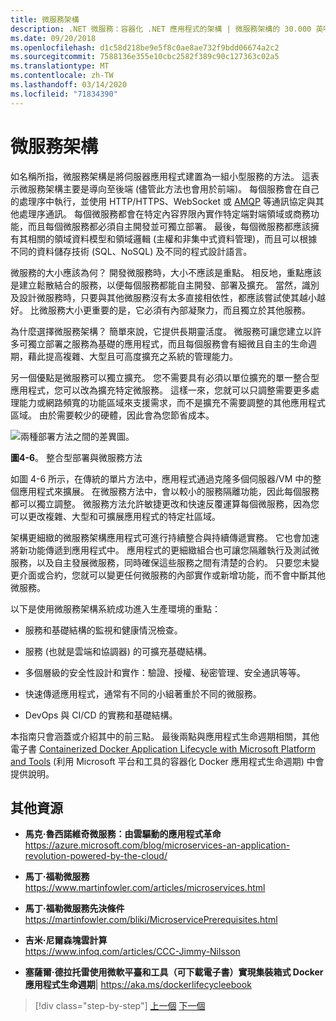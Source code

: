 ```yaml
---
title: 微服務架構
description: .NET 微服務：容器化 .NET 應用程式的架構 | 微服務架構的 30.000 英呎視圖。
ms.date: 09/20/2018
ms.openlocfilehash: d1c58d218be9e5f8c0ae8ae732f9bdd06674a2c2
ms.sourcegitcommit: 7588136e355e10cbc2582f389c90c127363c02a5
ms.translationtype: MT
ms.contentlocale: zh-TW
ms.lasthandoff: 03/14/2020
ms.locfileid: "71834390"
---
```

# <a name="microservices-architecture"></a>微服務架構

如名稱所指，微服務架構是將伺服器應用程式建置為一組小型服務的方法。 這表示微服務架構主要是導向至後端 (儘管此方法也會用於前端)。 每個服務會在自己的處理序中執行，並使用 HTTP/HTTPS、WebSocket 或 [AMQP](https://en.wikipedia.org/wiki/Advanced_Message_Queuing_Protocol) 等通訊協定與其他處理序通訊。 每個微服務都會在特定內容界限內實作特定端對端領域或商務功能，而且每個微服務都必須自主開發並可獨立部署。 最後，每個微服務都應該擁有其相關的領域資料模型和領域邏輯 (主權和非集中式資料管理)，而且可以根據不同的資料儲存技術 (SQL、NoSQL) 及不同的程式設計語言。

微服務的大小應該為何？ 開發微服務時，大小不應該是重點。 相反地，重點應該是建立鬆散結合的服務，以便每個服務都能自主開發、部署及擴充。 當然，識別及設計微服務時，只要與其他微服務沒有太多直接相依性，都應該嘗試使其越小越好。 比微服務大小更重要的是，它必須有內部凝聚力，而且獨立於其他服務。

為什麼選擇微服務架構？ 簡單來說，它提供長期靈活度。 微服務可讓您建立以許多可獨立部署之服務為基礎的應用程式，而且每個服務會有細微且自主的生命週期，藉此提高複雜、大型且可高度擴充之系統的管理能力。

另一個優點是微服務可以獨立擴充。 您不需要具有必須以單位擴充的單一整合型應用程式，您可以改為擴充特定微服務。 這樣一來，您就可以只調整需要更多處理能力或網路頻寬的功能區域來支援需求，而不是擴充不需要調整的其他應用程式區域。 由於需要較少的硬體，因此會為您節省成本。

![兩種部署方法之間的差異圖。](./media/microservices-architecture/monolith-deployment-vs-microservice-approach.png)

**圖4-6**。 整合型部署與微服務方法

如圖 4-6 所示，在傳統的單片方法中，應用程式通過克隆多個伺服器/VM 中的整個應用程式來擴展。 在微服務方法中，會以較小的服務隔離功能，因此每個服務都可以獨立調整。 微服務方法允許敏捷更改和快速反覆運算每個微服務，因為您可以更改複雜、大型和可擴展應用程式的特定社區域。

架構更細緻的微服務架構應用程式可進行持續整合與持續傳遞實務。 它也會加速將新功能傳遞到應用程式中。 應用程式的更細緻組合也可讓您隔離執行及測試微服務，以及自主發展微服務，同時確保這些服務之間有清楚的合約。 只要您未變更介面或合約，您就可以變更任何微服務的內部實作或新增功能，而不會中斷其他微服務。

以下是使用微服務架構系統成功進入生產環境的重點：

- 服務和基礎結構的監視和健康情況檢查。

- 服務 (也就是雲端和協調器) 的可擴充基礎結構。

- 多個層級的安全性設計和實作：驗證、授權、秘密管理、安全通訊等等。

- 快速傳遞應用程式，通常有不同的小組著重於不同的微服務。

- DevOps 與 CI/CD 的實務和基礎結構。

本指南只會涵蓋或介紹其中的前三點。 最後兩點與應用程式生命週期相關，其他電子書 [Containerized Docker Application Lifecycle with Microsoft Platform and Tools](https://aka.ms/dockerlifecycleebook) (利用 Microsoft 平台和工具的容器化 Docker 應用程式生命週期) 中會提供說明。

## <a name="additional-resources"></a>其他資源

- **馬克·魯西諾維奇微服務：由雲驅動的應用程式革命** \
  <https://azure.microsoft.com/blog/microservices-an-application-revolution-powered-by-the-cloud/>

- **馬丁·福勒微服務** \
  <https://www.martinfowler.com/articles/microservices.html>

- **馬丁·福勒微服務先決條件** \
  <https://martinfowler.com/bliki/MicroservicePrerequisites.html>

- **吉米·尼爾森塊雲計算** \
  <https://www.infoq.com/articles/CCC-Jimmy-Nilsson>

- **塞薩爾·德拉托雷使用微軟平臺和工具（可下載電子書）實現集裝箱式 Docker 應用程式生命週期**|
  <https://aka.ms/dockerlifecycleebook>

>[!div class="step-by-step"]
>[上一個](service-oriented-architecture.md)
>[下一個](data-sovereignty-per-microservice.md)

